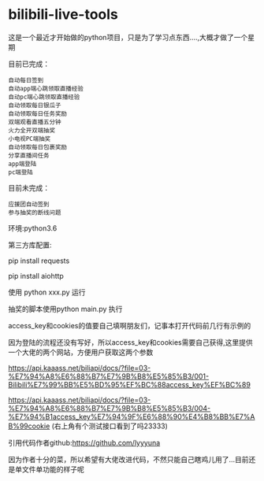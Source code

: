 # bilibili-live-tools

这是一个最近才开始做的python项目，只是为了学习点东西....,大概才做了一个星期



目前已完成：

    自动每日签到
    自动app端心跳领取直播经验
    自动pc端心跳领取直播经验
    自动领取每日银瓜子
    自动领取每日任务奖励
    双端观看直播五分钟
    火力全开双端抽奖
    小电视PC端抽奖
    自动领取每日包裹奖励
    分享直播间任务
    app端登陆
    pc端登陆
    
目前未完成：


    应援团自动签到
    参与抽奖的断线问题
    
    

环境:python3.6

第三方库配置:


pip install requests


pip install aiohttp

使用 python xxx.py 运行

抽奖的脚本使用python main.py 执行

access_key和cookies的值要自己填啊朋友们，记事本打开代码前几行有示例的

因为登陆的流程还没有写好，所以access_key和cookies需要自己获得,这里提供一个大佬的两个网站，方便用户获取这两个参数

https://api.kaaass.net/biliapi/docs/?file=03-%E7%94%A8%E6%88%B7%E7%9B%B8%E5%85%B3/001-Bilibili%E7%99%BB%E5%BD%95%EF%BC%88access_key%EF%BC%89



https://api.kaaass.net/biliapi/docs/?file=03-%E7%94%A8%E6%88%B7%E7%9B%B8%E5%85%B3/004-%E7%94%B1access_key%E7%94%9F%E6%88%90%E4%B8%BB%E7%AB%99cookie
(右上角有个测试接口看到了吗23333)

引用代码作者github:https://github.com/lyyyuna


因为作者十分的菜，所以希望有大佬改进代码，不然只能自己瞎鸡儿用了...目前还是单文件单功能的样子呢



